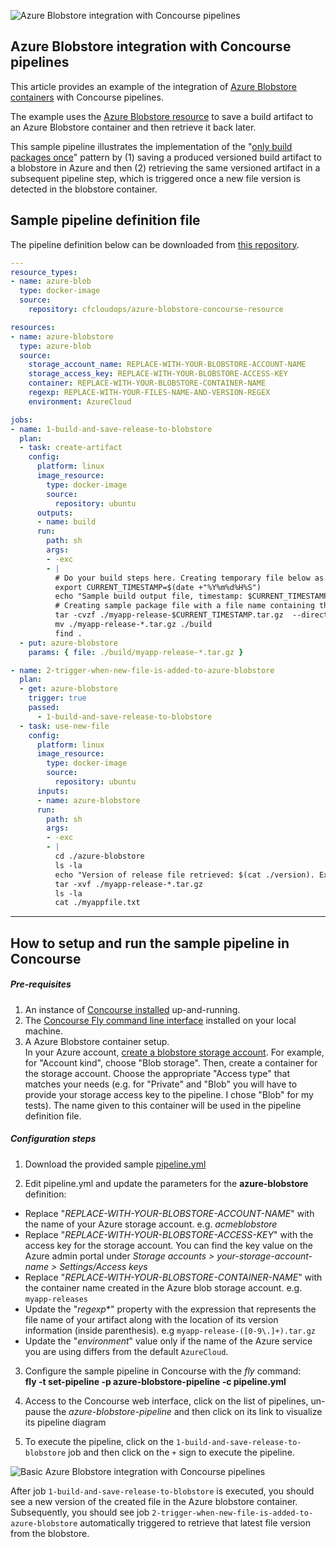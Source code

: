 ![Azure Blobstore integration with Concourse pipelines](https://raw.githubusercontent.com/pivotalservices/concourse-pipeline-samples/master/common/images/concourse-and-artifactory.png)

## Azure Blobstore integration with Concourse pipelines
This article provides an example of the integration of [Azure Blobstore containers](https://docs.microsoft.com/en-us/azure/storage/storage-create-storage-account#overview)  with Concourse pipelines.  

The example uses the [Azure Blobstore resource](https://github.com/pivotal-cloudops/azure-blobstore-concourse-resource) to save a build artifact to an Azure Blobstore container and then retrieve it back later.  

This sample pipeline illustrates the implementation of the "[only build packages once](https://continuousdelivery.com/implementing/patterns/)" pattern by (1) saving a produced versioned build artifact to a blobstore in Azure and then (2) retrieving the same versioned artifact in a subsequent pipeline step, which is triggered once a new file version is detected in the blobstore container.

## Sample pipeline definition file

The pipeline definition below can be downloaded from [this repository](https://github.com/pivotalservices/concourse-pipeline-samples/blob/master/azure-blobstore-integration/pipeline.yml).


``` yaml
---
resource_types:
- name: azure-blob
  type: docker-image
  source:
    repository: cfcloudops/azure-blobstore-concourse-resource

resources:
- name: azure-blobstore
  type: azure-blob
  source:
    storage_account_name: REPLACE-WITH-YOUR-BLOBSTORE-ACCOUNT-NAME
    storage_access_key: REPLACE-WITH-YOUR-BLOBSTORE-ACCESS-KEY
    container: REPLACE-WITH-YOUR-BLOBSTORE-CONTAINER-NAME
    regexp: REPLACE-WITH-YOUR-FILES-NAME-AND-VERSION-REGEX  
    environment: AzureCloud

jobs:
- name: 1-build-and-save-release-to-blobstore
  plan:
  - task: create-artifact
    config:
      platform: linux
      image_resource:
        type: docker-image
        source:
          repository: ubuntu
      outputs:
      - name: build
      run:
        path: sh
        args:
        - -exc
        - |
          # Do your build steps here. Creating temporary file below as a sample:
          export CURRENT_TIMESTAMP=$(date +"%Y%m%d%H%S")
          echo "Sample build output file, timestamp: $CURRENT_TIMESTAMP" > ./build/myappfile.txt
          # Creating sample package file with a file name containing the new version number
          tar -cvzf ./myapp-release-$CURRENT_TIMESTAMP.tar.gz  --directory=./build .
          mv ./myapp-release-*.tar.gz ./build
          find .
  - put: azure-blobstore
    params: { file: ./build/myapp-release-*.tar.gz }

- name: 2-trigger-when-new-file-is-added-to-azure-blobstore
  plan:
  - get: azure-blobstore
    trigger: true
    passed:
      - 1-build-and-save-release-to-blobstore
  - task: use-new-file
    config:
      platform: linux
      image_resource:
        type: docker-image
        source:
          repository: ubuntu
      inputs:
      - name: azure-blobstore
      run:
        path: sh
        args:
        - -exc
        - |
          cd ./azure-blobstore
          ls -la
          echo "Version of release file retrieved: $(cat ./version). Extracting release file..."
          tar -xvf ./myapp-release-*.tar.gz
          ls -la
          cat ./myappfile.txt

```

---

## How to setup and run the sample pipeline in Concourse

##### Pre-requisites

1. An instance of [Concourse installed](http://concourse.ci/installing.html) up-and-running.  
1. The [Concourse Fly command line interface](http://concourse.ci/fly-cli.html) installed on your local machine.  
1. A Azure Blobstore container setup.  
   In your Azure account, [create a blobstore storage account](https://docs.microsoft.com/en-us/azure/storage/storage-create-storage-account#create-a-storage-account). For example, for "Account kind", choose "Blob storage".
   Then, create a container for the storage account. Choose the appropriate "Access type" that matches your needs (e.g. for "Private" and "Blob" you will have to provide your storage access key to the pipeline. I chose "Blob" for my tests). The name given to this container will be used in the pipeline definition file.


##### Configuration steps
1. Download the provided sample [pipeline.yml](https://github.com/pivotalservices/concourse-pipeline-samples/blob/master/azure-blobstore-integration/pipeline.yml)  

2. Edit pipeline.yml and update the parameters for the **azure-blobstore** definition:  
  * Replace "*REPLACE-WITH-YOUR-BLOBSTORE-ACCOUNT-NAME*" with the name of your Azure storage account. e.g. *acmeblobstore*  
  * Replace "*REPLACE-WITH-YOUR-BLOBSTORE-ACCESS-KEY*" with the access key for the storage account. You can find the key value on the Azure admin portal under *Storage accounts > your-storage-account-name > Settings/Access keys*  
  * Replace "*REPLACE-WITH-YOUR-BLOBSTORE-CONTAINER-NAME*" with the container name created in the Azure blob storage account. e.g. ```myapp-releases```  
  * Update the "*regexp**" property with the expression that represents the file name of your artifact along with the location of its version information (inside parenthesis). e.g  ```myapp-release-([0-9\.]+).tar.gz```  
  * Update the "*environment*" value only if the name of the Azure service you are using differs from the default ```AzureCloud```.  


3. Configure the sample pipeline in Concourse with the *fly* command:  
   __fly -t <your-concourse-alias> set-pipeline -p azure-blobstore-pipeline -c pipeline.yml__  

4. Access to the Concourse web interface, click on the list of pipelines, un-pause the *azure-blobstore-pipeline* and then click on its link to visualize its pipeline diagram  

5. To execute the pipeline, click on the ```1-build-and-save-release-to-blobstore``` job and then click on the ```+``` sign to execute the pipeline.


![Basic Azure Blobstore integration with Concourse pipelines](https://raw.githubusercontent.com/pivotalservices/concourse-pipeline-samples/master/common/images/azure-blobstore-pipeline1.jpg)


After job ```1-build-and-save-release-to-blobstore``` is executed, you should see a new version of the created file in the Azure blobstore container. Subsequently, you should see job ```2-trigger-when-new-file-is-added-to-azure-blobstore``` automatically triggered to retrieve that latest file version from the blobstore.
